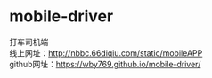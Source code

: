 # mobile-driver
打车司机端    
线上网址：http://nbbc.66diqiu.com/static/mobileAPP  
github网址：https://wby769.github.io/mobile-driver/  

